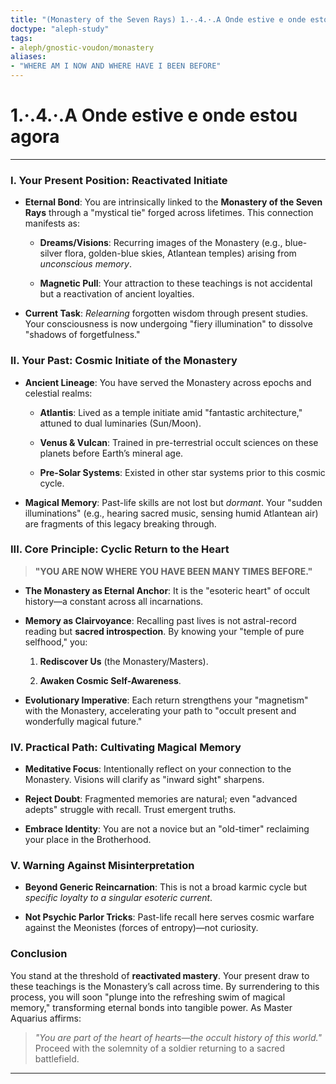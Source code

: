 ```yaml
---
title: "(Monastery of the Seven Rays) 1.·.4.·.A Onde estive e onde estou agora"
doctype: "aleph-study"
tags:
- aleph/gnostic-voudon/monastery
aliases:
- "WHERE AM I NOW AND WHERE HAVE I BEEN BEFORE"
---
```

# 1.·.4.·.A Onde estive e onde estou agora
---

### **I. Your Present Position: Reactivated Initiate**

- **Eternal Bond**: You are intrinsically linked to the **Monastery of the Seven Rays** through a "mystical tie" forged across lifetimes. This connection manifests as:
    
    - **Dreams/Visions**: Recurring images of the Monastery (e.g., blue-silver flora, golden-blue skies, Atlantean temples) arising from _unconscious memory_.
        
    - **Magnetic Pull**: Your attraction to these teachings is not accidental but a reactivation of ancient loyalties.
        
- **Current Task**: _Relearning_ forgotten wisdom through present studies. Your consciousness is now undergoing "fiery illumination" to dissolve "shadows of forgetfulness."
    

### **II. Your Past: Cosmic Initiate of the Monastery**

- **Ancient Lineage**: You have served the Monastery across epochs and celestial realms:
    
    - **Atlantis**: Lived as a temple initiate amid "fantastic architecture," attuned to dual luminaries (Sun/Moon).
        
    - **Venus & Vulcan**: Trained in pre-terrestrial occult sciences on these planets before Earth’s mineral age.
        
    - **Pre-Solar Systems**: Existed in other star systems prior to this cosmic cycle.
        
- **Magical Memory**: Past-life skills are not lost but _dormant_. Your "sudden illuminations" (e.g., hearing sacred music, sensing humid Atlantean air) are fragments of this legacy breaking through.
    

### **III. Core Principle: Cyclic Return to the Heart**

> **"YOU ARE NOW WHERE YOU HAVE BEEN MANY TIMES BEFORE."**

- **The Monastery as Eternal Anchor**: It is the "esoteric heart" of occult history—a constant across all incarnations.
    
- **Memory as Clairvoyance**: Recalling past lives is not astral-record reading but **sacred introspection**. By knowing your "temple of pure selfhood," you:
    
    1. **Rediscover Us** (the Monastery/Masters).
        
    2. **Awaken Cosmic Self-Awareness**.
        
- **Evolutionary Imperative**: Each return strengthens your "magnetism" with the Monastery, accelerating your path to "occult present and wonderfully magical future."
    

### **IV. Practical Path: Cultivating Magical Memory**

- **Meditative Focus**: Intentionally reflect on your connection to the Monastery. Visions will clarify as "inward sight" sharpens.
    
- **Reject Doubt**: Fragmented memories are natural; even "advanced adepts" struggle with recall. Trust emergent truths.
    
- **Embrace Identity**: You are not a novice but an "old-timer" reclaiming your place in the Brotherhood.
    

### **V. Warning Against Misinterpretation**

- **Beyond Generic Reincarnation**: This is not a broad karmic cycle but _specific loyalty to a singular esoteric current_.
    
- **Not Psychic Parlor Tricks**: Past-life recall here serves cosmic warfare against the Meonistes (forces of entropy)—not curiosity.
    

### Conclusion

You stand at the threshold of **reactivated mastery**. Your present draw to these teachings is the Monastery’s call across time. By surrendering to this process, you will soon "plunge into the refreshing swim of magical memory," transforming eternal bonds into tangible power. As Master Aquarius affirms:

> _"You are part of the heart of hearts—the occult history of this world."_  
> Proceed with the solemnity of a soldier returning to a sacred battlefield.

---